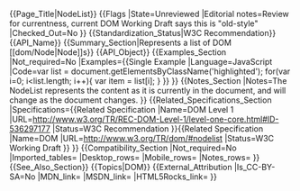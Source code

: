 {{Page_Title|NodeList}}
{{Flags
|State=Unreviewed
|Editorial notes=Review for currentness, current DOM Working Draft says this is "old-style"
|Checked_Out=No
}}
{{Standardization_Status|W3C Recommendation}}
{{API_Name}}
{{Summary_Section|Represents a list of DOM [[dom/Node|Node]]s}}
{{API_Object}}
{{Examples_Section
|Not_required=No
|Examples={{Single Example
|Language=JavaScript
|Code=var list = document.getElementsByClassName('highlighted');
for(var i=0; i<list.length; i++){
    var item = list[i];
}
}}
}}
{{Notes_Section
|Notes=The NodeList represents the content as it is currently in the document, and will change as the document changes.
}}
{{Related_Specifications_Section
|Specifications={{Related Specification
|Name=DOM Level 1
|URL=http://www.w3.org/TR/REC-DOM-Level-1/level-one-core.html#ID-536297177
|Status=W3C Recommendation
}}{{Related Specification
|Name=DOM
|URL=http://www.w3.org/TR/dom/#nodelist
|Status=W3C Working Draft
}}
}}
{{Compatibility_Section
|Not_required=No
|Imported_tables=
|Desktop_rows=
|Mobile_rows=
|Notes_rows=
}}
{{See_Also_Section}}
{{Topics|DOM}}
{{External_Attribution
|Is_CC-BY-SA=No
|MDN_link=
|MSDN_link=
|HTML5Rocks_link=
}}